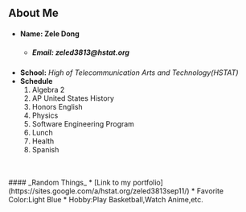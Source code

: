 ## **About Me**
* ####  **Name:** Zele Dong
  * ##### _**Email:**  zeled3813@hstat.org_
* **School:** _High of Telecommunication Arts and Technology(HSTAT)_
* **Schedule**
  1. Algebra 2
  2. AP United States History
  3. Honors English
  4. Physics
  5. Software Engineering Program
  6. Lunch
  7. Health
  8. Spanish
<br/>
<br/>
#### _Random Things_
* [Link to my portfolio](https://sites.google.com/a/hstat.org/zeled3813sep11/)
* Favorite Color:Light Blue
* Hobby:Play Basketball,Watch Anime,etc.
